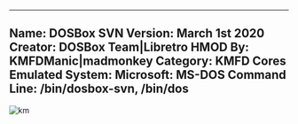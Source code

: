 -----------------------
Name: DOSBox SVN
Version: March 1st 2020
Creator: DOSBox Team|Libretro
HMOD By: KMFDManic|madmonkey
Category: KMFD Cores
Emulated System: Microsoft: MS-DOS
Command Line: /bin/dosbox-svn, /bin/dos
-----------------------
![km](https://i.imgur.com/VUCLORu.png)
